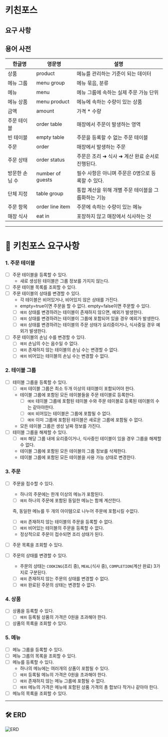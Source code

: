 # 키친포스

## 요구 사항

## 용어 사전

| 한글명 | 영문명 | 설명 |
| --- | --- | --- |
| 상품 | product | 메뉴를 관리하는 기준이 되는 데이터 |
| 메뉴 그룹 | menu group | 메뉴 묶음, 분류 |
| 메뉴 | menu | 메뉴 그룹에 속하는 실제 주문 가능 단위 |
| 메뉴 상품 | menu product | 메뉴에 속하는 수량이 있는 상품 |
| 금액 | amount | 가격 * 수량 |
| 주문 테이블 | order table | 매장에서 주문이 발생하는 영역 |
| 빈 테이블 | empty table | 주문을 등록할 수 없는 주문 테이블 |
| 주문 | order | 매장에서 발생하는 주문 |
| 주문 상태 | order status | 주문은 조리 ➜ 식사 ➜ 계산 완료 순서로 진행된다. |
| 방문한 손님 수 | number of guests | 필수 사항은 아니며 주문은 0명으로 등록할 수 있다. |
| 단체 지정 | table group | 통합 계산을 위해 개별 주문 테이블을 그룹화하는 기능 |
| 주문 항목 | order line item | 주문에 속하는 수량이 있는 메뉴 |
| 매장 식사 | eat in | 포장하지 않고 매장에서 식사하는 것 |

---

# 🎯 키친포스 요구사항

### 1. 주문 테이블

- [ ]  주문 테이블을 등록할 수 있다.
    - 새로 생성된 테이블은 그룹 정보를 가지지 않는다.
- [ ]  주문 테이블 목록를 조회할 수 있다.
- [ ]  주문 테이블의 상태를 변경할 수 있다.
    - 각 테이블은 비어있거나, 비어있지 않은 상태를 가진다.
    - empty=true이면 주문을 할 수 없다. empty=false이면 주문할 수 있다.
    - [ ]  `예외` 상태를 변경하려는 테이블이 존재하지 않으면, 예외가 발생한다.
    - [ ]  `예외` 상태를 변경하려는 테이블이 그룹에 포함되어 있을 경우 예외가 발생한다.
    - [ ]  `예외` 상태를 변경하려는 테이블의 주문 상태가 요리중이거나, 식사중일 경우 예외가 발생한다.
- [ ]  주문 테이블의 손님 수를 변경할 수 있다.
    - [ ]  `예외` 손님의 수는 음수일 수 없다.
    - [ ]  `예외` 존재하지 않는 테이블의 손님 수는 변경할 수 없다.
    - [ ]  `예외` 비어있는 테이블의 손님 수는 변경할 수 없다.

### 2. 테이블 그룹

- [ ]  테이블 그룹을 등록할 수 있다.
    - [ ]  `예외` 테이블 그룹은 최소 두개 이상의 테이블이 포함되어야 한다.
    - 테이블 그룹에 포함된 모든 테이블들을 주문 테이블로 등록한다.
        - [ ]  `예외` 테이블 그룹에 포함된 테이블 수와 주문 테이블로 등록된 테이블의 수는 같아야한다.
        - [ ]  `예외` 비어있는 테이블은 그룹에 포함될 수 없다.
        - [ ]  `예외` 이미 그룹에 포함된 테이블은 새로운 그룹에 포함될 수 없다.
    - 모든 테이블 그룹은 생성 날짜 정보를 가진다.
- [ ]  테이블 그룹을 해제할 수 있다.
    - [ ]  `예외` 해당 그룹 내에 요리중이거나, 식사중인 테이블이 있을 경우 그룹을 해제할 수 없다.
    - 테이블 그룹에 포함된 모든 테이블의 그룹 정보를 삭제한다.
    - 테이블 그룹에 포함된 모든 테이블을 사용 가능 상태로 변경한다.

### 3. 주문

- [ ]  주문을 접수할 수 있다.
    - 하나의 주문에는 한개 이상의 메뉴가 포함된다.
    - [ ]  `예외` 하나의 주문에 포함된 동일한 메뉴는 함께 계산한다.

      즉, 동일한 메뉴를 두 개의 아이템으로 나누어 주문에 포함시킬 수없다.

    - [ ]  `예외` 존재하지 않는 테이블의 주문을 등록할 수 없다.
    - [ ]  `예외` 비어있는 테이블의 주문을 등록할 수 없다.
    - 정상적으로 주문이 접수되면 조리 상태가 된다.
- [ ]  주문 목록을 조회할 수 있다.
- [ ]  주문의 상태를 변경할 수 있다.
    - 주문의 상태는 `COOKING`(조리 중), `MEAL`(식사 중), `COMPLETION`(계산 완료) 3가지로 구분된다.
    - [ ]  `예외` 존재하지 않는 주문의 상태를 변경할 수 없다.
    - [ ]  `예외` 완료된 주문의 상태는 변경할 수 없다.

### 4. 상품

- [ ]  상품을 등록할 수 있다.
    - [ ]  `예외` 등록될 상품의 가격은 0원을 초과해야 한다.
- [ ]  상품의 목록을 조회할 수 있다.

### 5. 메뉴

- [ ]  메뉴 그룹을 등록할 수 있다.
- [ ]  메뉴 그룹의 목록을 조회할 수 있다.
- [ ]  메뉴를 등록할 수 있다.
    - 하나의 메뉴에는 여러개의 상품이 포함될 수 있다.
    - [ ]  `예외` 등록될 메뉴의 가격은 0원을 초과해야 한다.
    - [ ]  `예외` 존재하지 않는 메뉴 그룹에 포함될 수 없다.
    - [ ]  `예외` 메뉴의 가격은 메뉴에 포함된 상품 가격의 총 합보다 작거나 같아야 한다.
- [ ]  메뉴의 목록을 조회할 수 있다.

---

## 🛠️ ERD

![ERD](https://github.com/woowacourse/jwp-refactoring/assets/49433615/56ee9408-f803-4966-9929-b325ab1f674a)

